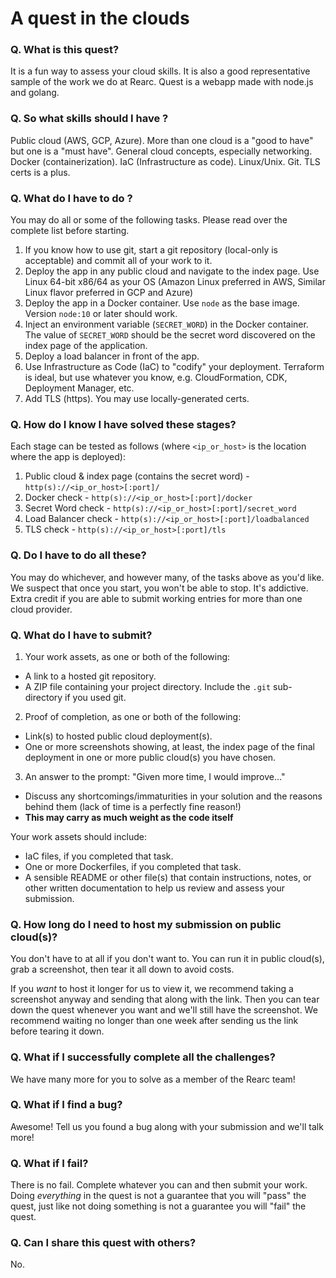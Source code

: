 # A quest in the clouds

### Q. What is this quest?

It is a fun way to assess your cloud skills. It is also a good representative sample of the work we do at Rearc. Quest is a webapp made with node.js and golang.

### Q. So what skills should I have ?
Public cloud (AWS, GCP, Azure). More than one cloud is a "good to have" but one is a "must have". General cloud concepts, especially networking. Docker (containerization). IaC (Infrastructure as code). Linux/Unix. Git. TLS certs is a plus.

### Q. What do I have to do ?
You may do all or some of the following tasks. Please read over the complete list before starting.

1. If you know how to use git, start a git repository (local-only is acceptable) and commit all of your work to it.
2. Deploy the app in any public cloud and navigate to the index page. Use Linux 64-bit x86/64 as your OS (Amazon Linux preferred in AWS, Similar Linux flavor preferred in GCP and Azure)
3. Deploy the app in a Docker container. Use `node` as the base image. Version `node:10` or later should work.
4. Inject an environment variable (`SECRET_WORD`) in the Docker container. The value of `SECRET_WORD` should be the secret word discovered on the index page of the application.
5. Deploy a load balancer in front of the app.
6. Use Infrastructure as Code (IaC) to "codify" your deployment. Terraform is ideal, but use whatever you know, e.g. CloudFormation, CDK, Deployment Manager, etc.
7. Add TLS (https). You may use locally-generated certs.

### Q. How do I know I have solved these stages?
Each stage can be tested as follows (where `<ip_or_host>` is the location where the app is deployed):

1. Public cloud & index page (contains the secret word) - `http(s)://<ip_or_host>[:port]/`
2. Docker check - `http(s)://<ip_or_host>[:port]/docker`
3. Secret Word check - `http(s)://<ip_or_host>[:port]/secret_word`
4. Load Balancer check  - `http(s)://<ip_or_host>[:port]/loadbalanced`
5. TLS check - `http(s)://<ip_or_host>[:port]/tls`

### Q. Do I have to do all these?
You may do whichever, and however many, of the tasks above as you'd like. We suspect that once you start, you won't be able to stop. It's addictive. Extra credit if you are able to submit working entries for more than one cloud provider.

### Q. What do I have to submit?
1. Your work assets, as one or both of the following:
  - A link to a hosted git repository.
  - A ZIP file containing your project directory. Include the `.git` sub-directory if you used git.
2. Proof of completion, as one or both of the following:
  - Link(s) to hosted public cloud deployment(s).
  - One or more screenshots showing, at least, the index page of the final deployment in one or more public cloud(s) you have chosen.
3. An answer to the prompt: "Given more time, I would improve..."
  - Discuss any shortcomings/immaturities in your solution and the reasons behind them (lack of time is a perfectly fine reason!)
  - **This may carry as much weight as the code itself**

Your work assets should include:

- IaC files, if you completed that task.
- One or more Dockerfiles, if you completed that task.
- A sensible README or other file(s) that contain instructions, notes, or other written documentation to help us review and assess your submission.

### Q. How long do I need to host my submission on public cloud(s)?
You don't have to at all if you don't want to. You can run it in public cloud(s), grab a screenshot, then tear it all down to avoid costs.

If you _want_ to host it longer for us to view it, we recommend taking a screenshot anyway and sending that along with the link. Then you can tear down the quest whenever you want and we'll still have the screenshot. We recommend waiting no longer than one week after sending us the link before tearing it down.

### Q. What if I successfully complete all the challenges?
We have many more for you to solve as a member of the Rearc team!

### Q. What if I find a bug?
Awesome! Tell us you found a bug along with your submission and we'll talk more!

### Q. What if I fail?
There is no fail. Complete whatever you can and then submit your work. Doing _everything_ in the quest is not a guarantee that you will "pass" the quest, just like not doing something is not a guarantee you will "fail" the quest.

### Q. Can I share this quest with others?
No.
